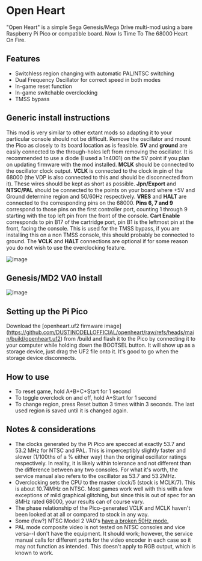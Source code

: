 # Open Heart
"Open Heart" is a simple Sega Genesis/Mega Drive multi-mod using a bare Raspberry Pi Pico or compatible board. Now Is Time To The 68000 Heart On Fire.

## Features
- Switchless region changing with automatic PAL/NTSC switching
- Dual Frequency Oscillator for correct speed in both modes
- In-game reset function
- In-game switchable overclocking
- TMSS bypass

## Generic install instructions

This mod is very similar to other extant mods so adapting it to your particular console should not be difficult. Remove the oscillator and mount the Pico as closely to its board location as is feasible. **5V** and **ground** are easily connected to the through-holes left from removing the oscillator. It is recommended to use a diode (I used a 1n4001) on the 5V point if you plan on updating firmware with the mod installed. **MCLK** should be connected to the oscillator clock output. **VCLK** is connected to the clock in pin of the 68000 (the VDP is also connected to this and should be disconnected from it). These wires should be kept as short as possible. **Jpn/Export** and **NTSC/PAL** should be connected to the points on your board where +5V and Ground determine region and 50/60Hz respectively. **VRES** and **HALT** are connected to the corresponding pins on the 68000. **Pins 6, 7 and 9** correspond to those pins on the first controller port, counting 1 through 9 starting with the top left pin from the front of the console. **Cart Enable** corresponds to pin B17 of the cartridge port, pin B1 is the leftmost pin at the front, facing the console. This is used for the TMSS bypass, if you are installing this on a non TMSS console, this should probably be connected to ground. The **VCLK** and **HALT** connections are optional if for some reason you do not wish to use the overclocking feature.

![image](https://github.com/user-attachments/assets/2ba656ff-9c1c-4c1e-baca-a05a8ce8cbe4)

## Genesis/MD2 VA0 install
![image](https://github.com/user-attachments/assets/e98d79b8-494d-4cbd-8726-a24f79ac75f8)

## Setting up the Pi Pico
Download the [openheart.uf2 firmware image] (https://github.com/DUSTINODELLOFFICIAL/openheart/raw/refs/heads/main/build/openheart.uf2) from /build and flash it to the Pico by connecting it to your computer while holding down the BOOTSEL button. It will show up as a storage device, just drag the UF2 file onto it. It's good to go when the storage device disconnects.

## How to use
- To reset game, hold A+B+C+Start for 1 second
- To toggle overclock on and off, hold A+Start for 1 second
- To change region, press Reset button 3 times within 3 seconds. The last used region is saved until it is changed again.

## Notes & considerations
- The clocks generated by the Pi Pico are specced at exactly 53.7 and 53.2 MHz for NTSC and PAL. This is imperceptibly slightly faster and slower (1/100ths of a % either way) than the original oscillator ratings respectively. In reality, it is likely within tolerance and not different than the difference between any two consoles. For what it's worth, the service manual also refers to the oscillator as 53.7 and 53.2MHz.
- Overclocking sets the CPU to the master clock/5 (stock is MCLK/7). This is about 10.74MHz on NTSC. Most games work well with this with a few exceptions of mild graphical glitching, but since this is out of spec for an 8MHz rated 68000, your results can of course vary.
- The phase relationship of the Pico-generated VCLK and MCLK haven't been looked at at all or compared to stock in any way.
- Some (few?) NTSC Model 2 VA0's [have a broken 50Hz mode.](https://consolemods.org/wiki/Genesis:Motherboard_Differences#VA0_(1993,_All_Regions) "have a broken 50Hz mode.")
- PAL mode composite video is not tested on NTSC consoles and vice versa--I don't have the equipment. It should work; however, the service manual calls for different parts for the video encoder in each case so it may not function as intended. This doesn't apply to RGB output, which is known to work.
